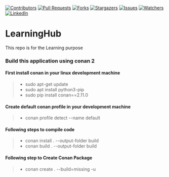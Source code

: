 [![Contributors][contributors-shield]][contributors-url]
[![Pull Requests][pull-requests-shield]][pull-requests-url]
[![Forks][forks-shield]][forks-url]
[![Stargazers][stargazers-shield]][stargazers-url]
[![Issues][issues-shield]][issues-url]
[![Watchers][watchers-shield]][watchers-url]
[![LinkedIn][linkedin-shield]][linkedin-url]

[contributors-shield]: https://img.shields.io/github/contributors/jignesh-kumar/LearningHub.svg?style=for-the-badge
[contributors-url]: https://github.com/jignesh-kumar/LearningHub/graphs/contributors
[pull-requests-shield]: https://img.shields.io/github/issues-pr/jignesh-kumar/LearningHub.svg?style=for-the-badge
[pull-requests-url]: https://github.com/jignesh-kumar/LearningHub/pulls
[forks-shield]: https://img.shields.io/github/forks/jignesh-kumar/LearningHub.svg?style=for-the-badge
[forks-url]: https://github.com/jignesh-kumar/LearningHub/network/members
[stargazers-shield]: https://img.shields.io/github/stars/jignesh-kumar/LearningHub.svg?style=for-the-badge
[stargazers-url]: https://github.com/jignesh-kumar/LearningHub/stargazers
[issues-shield]: https://img.shields.io/github/issues/jignesh-kumar/LearningHub.svg?style=for-the-badge
[issues-url]: https://github.com/jignesh-kumar/LearningHub/issues
[watchers-shield]: https://img.shields.io/github/watchers/jignesh-kumar/LearningHub.svg?style=for-the-badge
[watchers-url]: https://github.com/jignesh-kumar/LearningHub/watchers
[linkedin-shield]: https://img.shields.io/badge/-LinkedIn-black.svg?style=for-the-badge&logo=linkedin&colorB=555
[linkedin-url]: https://www.linkedin.com/in/jigneshkumar-vadaviya/


# LearningHub
This repo is for the Learning purpose

### Build this application using conan 2

#### First install conan in your linux development machine
> - sudo apt-get update
> - sudo apt install python3-pip
> - sudo pip install conan==2.11.0

#### Create default conan profile in your development machine
> - conan profile detect --name default

#### Following steps to compile code
> - conan install . --output-folder build
> - conan build . --output-folder build

#### Following step to Create Conan Package
> - conan create . --build=missing -u